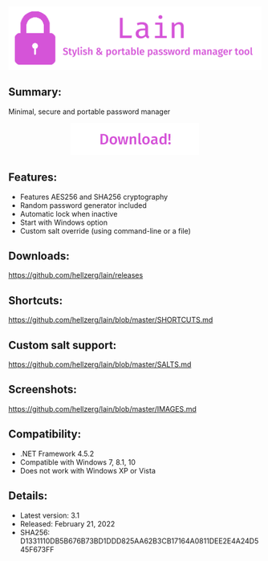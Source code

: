 <p align="center">
   <img src="banner.png">
</p>

## Summary: ##

Minimal, secure and portable password manager
<p align="center">
	<a href="https://github.com/hellzerg/lain/releases/download/3.1/Lain-3.1.exe" target="_blank">
		<img src="download-button.png">
	</a>
</p> 

## Features: ##

* Features AES256 and SHA256 cryptography
* Random password generator included
* Automatic lock when inactive
* Start with Windows option
* Custom salt override (using command-line or a file)

## Downloads: ##
https://github.com/hellzerg/lain/releases

## Shortcuts: ##
https://github.com/hellzerg/lain/blob/master/SHORTCUTS.md

## Custom salt support: ##
https://github.com/hellzerg/lain/blob/master/SALTS.md

## Screenshots: ##
https://github.com/hellzerg/lain/blob/master/IMAGES.md

## Compatibility: ##

* .NET Framework 4.5.2
* Compatible with Windows 7, 8.1, 10
* Does not work with Windows XP or Vista

## Details: ##

* Latest version: 3.1
* Released: February 21, 2022
* SHA256: D1331110DB5B676B73BD1DDD825AA62B3CB17164A0811DEE2E4A24D545F673FF
